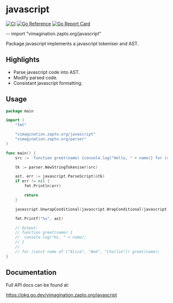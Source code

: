 # javascript

[![CI](https://github.com/MJKWoolnough/javascript/actions/workflows/go-checks.yml/badge.svg)](https://github.com/MJKWoolnough/javascript/actions)
[![Go Reference](https://pkg.go.dev/badge/vimagination.zapto.org/javascript.svg)](https://pkg.go.dev/vimagination.zapto.org/javascript)
[![Go Report Card](https://goreportcard.com/badge/vimagination.zapto.org/javascript)](https://goreportcard.com/report/vimagination.zapto.org/javascript)

--
    import "vimagination.zapto.org/javascript"

Package javascript implements a javascript tokeniser and AST.

## Highlights

 - Parse javascript code into AST.
 - Modify parsed code.
 - Consistant javascript formatting.

## Usage

```go
package main

import (
	"fmt"

	"vimagination.zapto.org/javascript"
	"vimagination.zapto.org/parser"
)

func main() {
	src := `function greet(name) {console.log("Hello, " + name)} for (const name of ["Alice", "Bob", "Charlie"]) greet(name)`

	tk := parser.NewStringTokeniser(src)

	ast, err := javascript.ParseScript(&tk)
	if err != nil {
		fmt.Println(err)

		return
	}

	javascript.UnwrapConditional(javascript.WrapConditional(javascript.UnwrapConditional(javascript.UnwrapConditional(ast.StatementList[0].Declaration.FunctionDeclaration.FunctionBody.StatementList[0].Statement.ExpressionStatement.Expressions[0].ConditionalExpression).(*javascript.CallExpression).Arguments.ArgumentList[0].AssignmentExpression.ConditionalExpression).(*javascript.AdditiveExpression).AdditiveExpression)).(*javascript.PrimaryExpression).Literal.Data = `"Hi, "`

	fmt.Printf("%s", ast)

	// Output:
	// function greet(name) {
	//	console.log("Hi, " + name);
	// }
	//
	// for (const name of ["Alice", "Bob", "Charlie"]) greet(name);
}
```

## Documentation

Full API docs can be found at:

https://pkg.go.dev/vimagination.zapto.org/javascript
